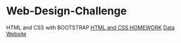 # Web-Design-Challenge
HTML and CSS with BOOTSTRAP
[HTML and CSS HOMEWORK](https://github.com/ramuir/ramuir.github.io/tree/main/WebVisualizations)
 [Data Website](https://ramuir.github.io/WebVisualizations/)
